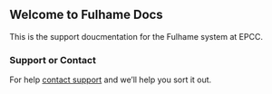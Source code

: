 ## Welcome to Fulhame Docs

This is the support doucmentation for the Fulhame system at EPCC.

### Support or Contact

For help [contact support](mailto:helpdesk@epcc.ed.ac.uk?subject="Fulhame") and we’ll help you sort it out.
